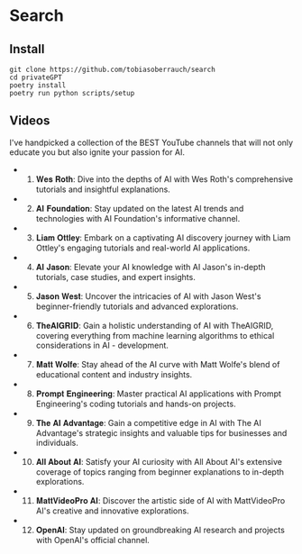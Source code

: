 # Search

## Install

    git clone https://github.com/tobiasoberrauch/search
    cd privateGPT
    poetry install
    poetry run python scripts/setup

## Videos

I've handpicked a collection of the BEST YouTube channels that will not only educate you but also ignite your passion for AI.
- 01. 𝐖𝐞𝐬 𝐑𝐨𝐭𝐡: Dive into the depths of AI with Wes Roth's comprehensive tutorials and insightful explanations.
- 02. 𝐀𝐈 𝐅𝐨𝐮𝐧𝐝𝐚𝐭𝐢𝐨𝐧: Stay updated on the latest AI trends and technologies with AI Foundation's informative channel.
- 03. 𝐋𝐢𝐚𝐦 𝐎𝐭𝐭𝐥𝐞𝐲: Embark on a captivating AI discovery journey with Liam Ottley's engaging tutorials and real-world AI applications.
- 04. 𝐀𝐈 𝐉𝐚𝐬𝐨𝐧: Elevate your AI knowledge with AI Jason's in-depth tutorials, case studies, and expert insights.
- 05. 𝐉𝐚𝐬𝐨𝐧 𝐖𝐞𝐬𝐭: Uncover the intricacies of AI with Jason West's beginner-friendly tutorials and advanced explorations.
- 06. 𝐓𝐡𝐞𝐀𝐈𝐆𝐑𝐈𝐃: Gain a holistic understanding of AI with TheAIGRID, covering everything from machine learning algorithms to ethical considerations in AI - development.
- 07. 𝐌𝐚𝐭𝐭 𝐖𝐨𝐥𝐟𝐞: Stay ahead of the AI curve with Matt Wolfe's blend of educational content and industry insights.
- 08. 𝐏𝐫𝐨𝐦𝐩𝐭 𝐄𝐧𝐠𝐢𝐧𝐞𝐞𝐫𝐢𝐧𝐠: Master practical AI applications with Prompt Engineering's coding tutorials and hands-on projects.
- 09. 𝐓𝐡𝐞 𝐀𝐈 𝐀𝐝𝐯𝐚𝐧𝐭𝐚𝐠𝐞: Gain a competitive edge in AI with The AI Advantage's strategic insights and valuable tips for businesses and individuals.
- 10. 𝐀𝐥𝐥 𝐀𝐛𝐨𝐮𝐭 𝐀𝐈: Satisfy your AI curiosity with All About AI's extensive coverage of topics ranging from beginner explanations to in-depth explorations.
- 11. 𝐌𝐚𝐭𝐭𝐕𝐢𝐝𝐞𝐨𝐏𝐫𝐨 𝐀𝐈: Discover the artistic side of AI with MattVideoPro AI's creative and innovative explorations.
- 12. 𝐎𝐩𝐞𝐧𝐀𝐈: Stay updated on groundbreaking AI research and projects with OpenAI's official channel.